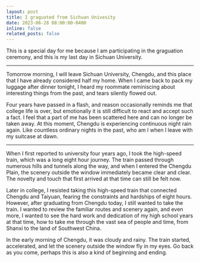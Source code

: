 ```yaml
---
layout: post
title: I graguated from Sichuan Univesity
date: 2023-06-28 08:00:00-0400
inline: false
related_posts: false
---
```


This is a special day for me because I am participating in the graguation ceremony, and this is my last day in Sichuan University.

***

Tomorrow morning, I will leave Sichuan University, Chengdu, and this place that I have already considered half my home. When I came back to pack my luggage after dinner tonight, I heard my roommate reminiscing about interesting things from the past, and tears silently flowed out. 

Four years have passed in a flash, and reason occasionally reminds me that college life is over, but emotionally it is still difficult to react and accept such a fact. I feel that a part of me has been scattered here and can no longer be taken away. At this moment, Chengdu is experiencing continuous night rain again. Like countless ordinary nights in the past, who am I when I leave with my suitcase at dawn.


***

When I first reported to university four years ago, I took the high-speed train, which was a long eight hour journey. The train passed through numerous hills and tunnels along the way, and when I entered the Chengdu Plain, the scenery outside the window immediately became clear and clear. The novelty and touch that first arrived at that time can still be felt now.

Later in college, I resisted taking this high-speed train that connected Chengdu and Taiyuan, fearing the constraints and hardships of eight hours. However, after graduating from Chengdu today, I still wanted to take the train. I wanted to review the familiar routes and scenery again, and even more, I wanted to see the hard work and dedication of my high school years at that time, how to take me through the vast sea of people and time, from Shanxi to the land of Southwest China.

In the early morning of Chengdu, it was cloudy and rainy. The train started, accelerated, and let the scenery outside the window fly in my eyes. Go back as you come, perhaps this is also a kind of beginning and ending.
